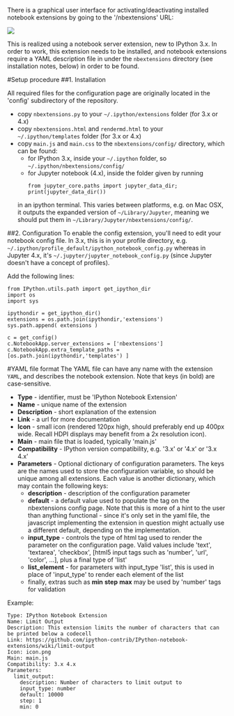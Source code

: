There is a graphical user interface for activating/deactivating installed notebook extensions by going to the '/nbextensions' URL:

![](https://github.com/ipython-contrib/IPython-notebook-extensions/raw/master/wiki-images/notebook-configuration.png)

This is realized using a notebook server extension, new to IPython 3.x. 
In order to work, this extension needs to be installed, and notebook extensions require a YAML description file in under the `nbextensions` directory (see installation notes, below) in order to be found.

#Setup procedure
##1. Installation

All required files for the configuration page are originally located in the 'config' subdirectory of the repository.
 * copy `nbextensions.py` to your `~/.ipython/extensions` folder (for 3.x or 4.x)
 * copy `nbextensions.html` and `rendermd.html` to your `~/.ipython/templates` folder (for 3.x or 4.x)
 * copy `main.js` and `main.css` to the `nbextensions/config/` directory, which can be found:
   * for IPython 3.x, inside your `~/.ipython` folder, so `~/.ipython/nbextensions/config/`
   * for Jupyter notebook (4.x), inside the folder given by running 
     ```
     from jupyter_core.paths import jupyter_data_dir;
     print(jupyter_data_dir())
     ```
   in an ipython terminal. This varies between platforms, e.g. on Mac OSX, it outputs the expanded version of
   `~/Library/Jupyter`, meaning we should put them in
   `~/Library/Jupyter/nbextensions/config/`.

##2. Configuration
To enable the config extension, you'll need to edit your notebook config file.
In 3.x, this is in your profile directory, e.g. `~/.ipython/profile_default/ipython_notebook_config.py`
whereas in Jupyter 4.x, it's `~/.jupyter/jupyter_notebook_config.py` (since Jupyter doesn't have a concept of profiles).

Add the following lines:
```
from IPython.utils.path import get_ipython_dir
import os
import sys

ipythondir = get_ipython_dir()
extensions = os.path.join(ipythondir,'extensions') 
sys.path.append( extensions )

c = get_config()
c.NotebookApp.server_extensions = ['nbextensions']
c.NotebookApp.extra_template_paths = [os.path.join(ipythondir,'templates') ]
```

#YAML file format
The YAML file can have any name with the extension `YAML`, and describes the notebook extension. Note that keys (in bold) are case-sensitive.

* **Type**          - identifier, must be 'IPython Notebook Extension'
* **Name**          - unique name of the extension
* **Description**   - short explanation of the extension
* **Link**          - a url for more documentation
* **Icon**          - small icon (rendered 120px high, should preferably end up 400px wide. Recall HDPI displays may benefit from a 2x resolution icon).
* **Main**          - main file that is loaded, typically 'main.js'
* **Compatibility** - IPython version compatibility, e.g. '3.x' or '4.x' or '3.x 4.x'
* **Parameters**    - Optional dictionary of configuration parameters. The keys are the names used to store the configuration variable, so should be unique among all extensions. Each value is another dictionary, which may contain the following keys:
  * **description** - description of the configuration parameter
  * **default**     - a default value used to populate the tag on the nbextensions config page. Note that this is more of a hint to the user than anything functional - since it's only set in the yaml file, the javascript implementing the extension in question might actually use a different default, depending on the implementation.
  * **input_type**  - controls the type of html tag used to render the parameter on the configuration page. Valid values include 'text', 'textarea', 'checkbox', [html5 input tags such as 'number', 'url', 'color', ...], plus a final type of 'list'
  * **list_element** - for parameters with input_type 'list', this is used in place of 'input_type' to render each element of the list
  * finally, extras such as **min** **step** **max** may be used by 'number' tags for validation

Example:
```
Type: IPython Notebook Extension
Name: Limit Output
Description: This extension limits the number of characters that can be printed below a codecell
Link: https://github.com/ipython-contrib/IPython-notebook-extensions/wiki/limit-output
Icon: icon.png
Main: main.js
Compatibility: 3.x 4.x
Parameters:
  limit_output:
    description: Number of characters to limit output to
    input_type: number
    default: 10000
    step: 1
    min: 0
```
